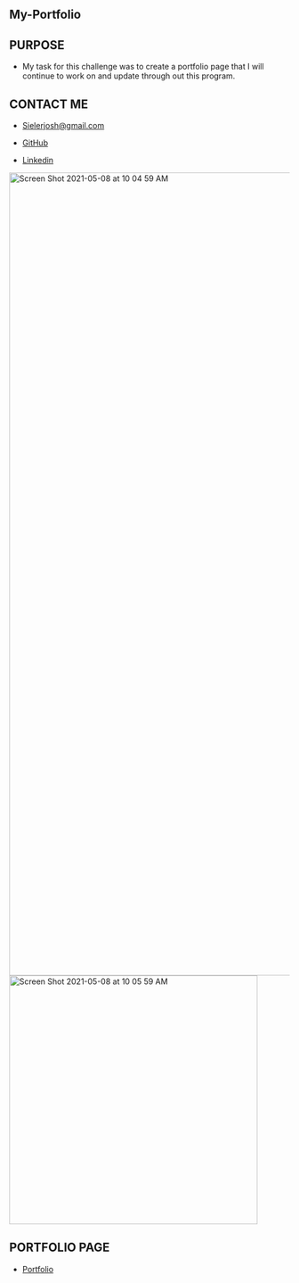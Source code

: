 ## My-Portfolio

## PURPOSE
* My task for this challenge was to create a portfolio page that I will continue to work on and update through out this program. 

## CONTACT ME 

* <a href="mailto:Sielerjosh@gmail.com">Sielerjosh@gmail.com</a>
        
* <a href="https://github.com/Jsieler/">GitHub</a>
        
* <a href="https://www.linkedin.com/in/joshua-sieler-562445209/">Linkedin</a>

<img width="1440" alt="Screen Shot 2021-05-08 at 10 04 59 AM" src="https://user-images.githubusercontent.com/80868375/117545945-35357700-afe5-11eb-8641-98b932599792.png">
<img width="446" alt="Screen Shot 2021-05-08 at 10 05 59 AM" src="https://user-images.githubusercontent.com/80868375/117545971-56966300-afe5-11eb-9aab-a5c37c3da80e.png">

## PORTFOLIO PAGE
* <a href="https://jsieler.github.io/My-Portfolio/">Portfolio</a>
